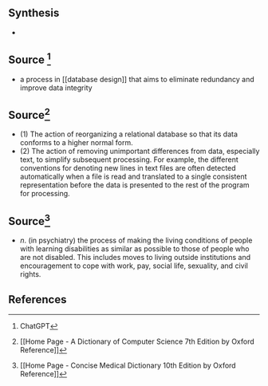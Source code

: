 ## Synthesis
- 
## Source [^1]
- a process in [[database design]] that aims to eliminate redundancy and improve data integrity
## Source[^2]
- (1) The action of reorganizing a relational database so that its data conforms to a higher normal form. 
- (2) The action of removing unimportant differences from data, especially text, to simplify subsequent processing. For example, the different conventions for denoting new lines in text files are often detected automatically when a file is read and translated to a single consistent representation before the data is presented to the rest of the program for processing.
## Source[^3]
- $n$. (in psychiatry) the process of making the living conditions of people with learning disabilities as similar as possible to those of people who are not disabled. This includes moves to living outside institutions and encouragement to cope with work, pay, social life, sexuality, and civil rights.
## References
[^1]: ChatGPT
[^2]: [[Home Page - A Dictionary of Computer Science 7th Edition by Oxford Reference]]
[^3]: [[Home Page - Concise Medical Dictionary 10th Edition by Oxford Reference]]